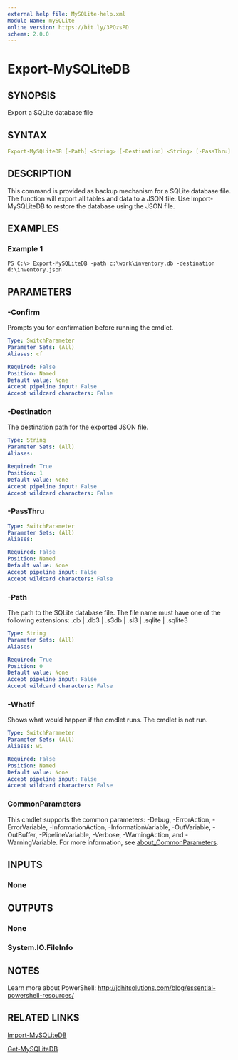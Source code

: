 ```yaml
---
external help file: MySQLite-help.xml
Module Name: mySQLite
online version: https://bit.ly/3PQzsPD
schema: 2.0.0
---
```


# Export-MySQLiteDB

## SYNOPSIS

Export a SQLite database file

## SYNTAX

```yaml
Export-MySQLiteDB [-Path] <String> [-Destination] <String> [-PassThru] [-WhatIf] [-Confirm] [<CommonParameters>]
```

## DESCRIPTION

This command is provided as backup mechanism for a SQLite database file. The function will export all tables and data to a JSON file. Use Import-MySQLiteDB to restore the database using the JSON file.

## EXAMPLES

### Example 1

```shell
PS C:\> Export-MySQLiteDB -path c:\work\inventory.db -destination d:\inventory.json
```

## PARAMETERS

### -Confirm

Prompts you for confirmation before running the cmdlet.

```yaml
Type: SwitchParameter
Parameter Sets: (All)
Aliases: cf

Required: False
Position: Named
Default value: None
Accept pipeline input: False
Accept wildcard characters: False
```

### -Destination

The destination path for the exported JSON file.

```yaml
Type: String
Parameter Sets: (All)
Aliases:

Required: True
Position: 1
Default value: None
Accept pipeline input: False
Accept wildcard characters: False
```

### -PassThru

```yaml
Type: SwitchParameter
Parameter Sets: (All)
Aliases:

Required: False
Position: Named
Default value: None
Accept pipeline input: False
Accept wildcard characters: False
```

### -Path

The path to the SQLite database file. The file name must have one of the following extensions: .db | .db3 | .s3db | .sl3 | .sqlite | .sqlite3

```yaml
Type: String
Parameter Sets: (All)
Aliases:

Required: True
Position: 0
Default value: None
Accept pipeline input: False
Accept wildcard characters: False
```

### -WhatIf

Shows what would happen if the cmdlet runs.
The cmdlet is not run.

```yaml
Type: SwitchParameter
Parameter Sets: (All)
Aliases: wi

Required: False
Position: Named
Default value: None
Accept pipeline input: False
Accept wildcard characters: False
```

### CommonParameters

This cmdlet supports the common parameters: -Debug, -ErrorAction, -ErrorVariable, -InformationAction, -InformationVariable, -OutVariable, -OutBuffer, -PipelineVariable, -Verbose, -WarningAction, and -WarningVariable. For more information, see [about_CommonParameters](http://go.microsoft.com/fwlink/?LinkID=113216).

## INPUTS

### None

## OUTPUTS

### None

### System.IO.FileInfo

## NOTES

Learn more about PowerShell: http://jdhitsolutions.com/blog/essential-powershell-resources/

## RELATED LINKS

[Import-MySQLiteDB](Import-MySQLiteDB.md)

[Get-MySQLiteDB](Get-MySQLiteDB.md)
